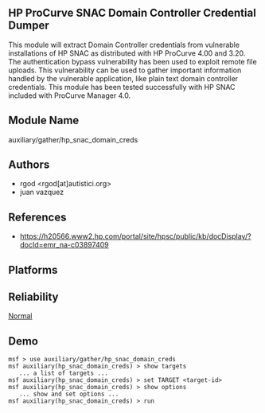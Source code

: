 ## HP ProCurve SNAC Domain Controller Credential Dumper

This module will extract Domain Controller credentials from 
vulnerable installations of HP SNAC as distributed with HP 
ProCurve 4.00 and 3.20. The authentication bypass 
vulnerability has been used to exploit remote file uploads. 
This vulnerability can be used to gather important 
information handled by the vulnerable application, like 
plain text domain controller credentials. This module has 
been tested successfully with HP SNAC included with ProCurve 
Manager 4.0.


## Module Name
auxiliary/gather/hp_snac_domain_creds

## Authors
* rgod <rgod[at]autistici.org>
* juan vazquez


## References
* https://h20566.www2.hp.com/portal/site/hpsc/public/kb/docDisplay/?docId=emr_na-c03897409




## Platforms


## Reliability
[Normal](https://github.com/rapid7/metasploit-framework/wiki/Exploit-Ranking)

## Demo

```
msf > use auxiliary/gather/hp_snac_domain_creds
msf auxiliary(hp_snac_domain_creds) > show targets
   ... a list of targets ...
msf auxiliary(hp_snac_domain_creds) > set TARGET <target-id>
msf auxiliary(hp_snac_domain_creds) > show options
   ... show and set options ...
msf auxiliary(hp_snac_domain_creds) > run
```
    
    